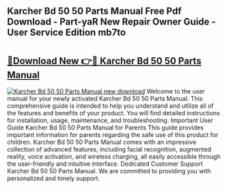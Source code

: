 ## Karcher Bd 50 50 Parts Manual Free Pdf Download - Part-yaR New Repair Owner Guide - User Service Edition mb7to

# <h2><a href="http://bc1169.oget.top/?id=Karcher+Bd+50+50+Parts+Manual">🔗Download New 👉🔴 Karcher Bd 50 50 Parts Manual</a></h2>

[![Karcher Bd 50 50 Parts Manual new download](https://i.imgur.com/5g1atiW.png)](http://bc1169.oget.top/?id=Karcher+Bd+50+50+Parts+Manual)
Welcome to the user manual for your newly activated Karcher Bd 50 50 Parts Manual. This comprehensive guide is intended to help you understand and utilize all of the features and benefits of your product. You will find detailed instructions for installation, usage, maintenance, and troubleshooting. Important User Guide Karcher Bd 50 50 Parts Manual for Parents This guide provides important information for parents regarding the safe use of this product for children. Karcher Bd 50 50 Parts Manual comes with an impressive collection of advanced features, including facial recognition, augmented reality, voice activation, and wireless charging, all easily accessible through the user-friendly and intuitive interface. Dedicated Customer Support Karcher Bd 50 50 Parts Manual. We are committed to providing you with personalized and timely support.
